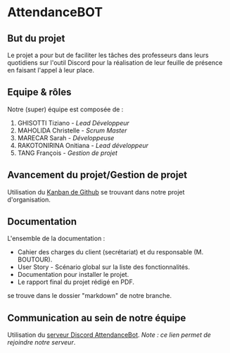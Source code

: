 # AttendanceBOT


## But du projet

Le projet a pour but de faciliter les tâches des professeurs dans leurs quotidiens sur l'outil Discord pour la réalisation de leur feuille de présence en faisant l'appel à leur place.


## Equipe & rôles

Notre (super) équipe est composée de :
1. GHISOTTI Tiziano - _Lead Développeur_
1. MAHOLIDA Christelle - _Scrum Master_
1. MARECAR Sarah - _Développeuse_
1. RAKOTONIRINA Onitiana - _Lead développeur_
1. TANG François - _Gestion de projet_


## Avancement du projet/Gestion de projet

Utilisation du [Kanban de Github](https://github.com/orgs/AttendanceBOT/projects/1) se trouvant dans notre projet d'organisation.


## Documentation

L'ensemble de la documentation :
* Cahier des charges du client (secrétariat) et du responsable (M. BOUTOUR).
* User Story - Scénario global sur la liste des fonctionnalités.
* Documentation pour installer le projet.
* Le rapport final du projet rédigé en PDF.

se trouve dans le dossier "markdown" de notre branche.


## Communication au sein de notre équipe

Utilisation du [serveur Discord AttendanceBot](https://discord.gg/HCxycaEvUv).
_Note : ce lien permet de rejoindre notre serveur_.